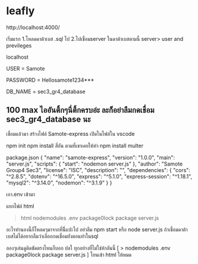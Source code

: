 # leafly
http://localhost:4000/


เริ่มแรก
1.โหลดดาต้าเบส .sql ไป 
2.ไปเชื่อมserver ในดาต้าเบสตามนี้ server> user and previleges

localhost

USER = Samote

PASSWORD = Hellosamote1234***

DB_NAME = sec3_gr4_database

100 max ไออันติ้กๆนี่ติ้กครบอ่ะ ละก็อย่าลืมกดเชื่อม sec3_gr4_database นะ
-----------------------------------

เชื่อมแล้วมา สร้างไฟล์ Samote-express 
เปิดในไฟล์ใน vscode  

npm init 
npm install สี่อัน ตามที่เขาเคยให้ทำ
npm install multer

package.json
{
  "name": "samote-express",
  "version": "1.0.0",
  "main": "server.js",
  "scripts": {
    "start": "nodemon server.js"
  },
  "author": "Samote Group4 Sec3",
  "license": "ISC",
  "description": "",
  "dependencies": {
    "cors": "^2.8.5",
    "dotenv": "^16.5.0",
    "express": "^5.1.0",
    "express-session": "^1.18.1",
    "mysql2": "^3.14.0",
    "nodemon": "^3.1.9"
  }
}

เอา.env เข้ามา

แยกไฟล์ html
> html
> nodemodules
.env
package0lock
package
server.js

อะไรทำนองนี้ก็โหลดๆมาจากที่นีี่แปะไป อย่าลืม  npm start หรือ  node server.js ถ้าเชื่อมดาต้าเบสไม่ได้อยากลืมว่าเลือกกดเชื่อมยังตอนทำในsql

ลองๆเล่นดูติดขัดตรงไหนก็บอก ปลใ ทุกอย่างที่ไม่ใช่ห้าอันนี้ [ > nodemodules .env package0lock package server.js ] โยนเข้า html ให้หมด
